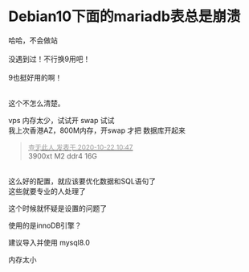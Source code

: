 # Debian10下面的mariadb表总是崩溃


哈哈，不会做站<br />
<br />
没遇到过！不行换9用吧！<br />
<br />
9也挺好用的啊！<br />
<br />
<img src="static/image/smiley/default/hug.gif" smilieid="13" border="0" alt="" /><img src="static/image/smiley/default/hug.gif" smilieid="13" border="0" alt="" /><img src="static/image/smiley/default/hug.gif" smilieid="13" border="0" alt="" />

这个不怎么清楚。

vps 内存太少，试试开 swap 试试<br />
我上次香港AZ，800M内存，开swap 才把 数据库开起来

<div class="quote"><blockquote><font size="2"><a href="https://www.hostloc.com/forum.php?mod=redirect&amp;goto=findpost&amp;pid=9334965&amp;ptid=757066" target="_blank"><font color="#999999">查无此人 发表于 2020-10-22 10:47</font></a></font><br />
3900xt M2 ddr4 16G</blockquote></div><br />
这么好的配置，就应该要优化数据和SQL语句了<br />
这些就要专业的人处理了

这个时候就怀疑是设置的问题了

使用的是innoDB引擎？

建议导入并使用 mysql8.0

内存太小
